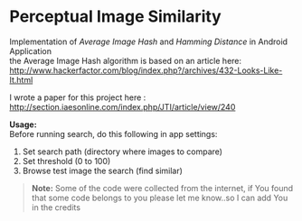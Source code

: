 # Perceptual Image Similarity
Implementation of *Average Image Hash* and *Hamming Distance* in Android Application  
the Average Image Hash algorithm is based on an article here: http://www.hackerfactor.com/blog/index.php?/archives/432-Looks-Like-It.html  

I wrote a paper for this project here : http://section.iaesonline.com/index.php/JTI/article/view/240

**Usage:**  
Before running search, do this following in app settings:  
1. Set search path (directory where images to compare)  
2. Set threshold (0 to 100)  
3. Browse test image the search (find similar)  

>**Note:** Some of the code were collected from the internet, if You found that some code belongs to you please let me know..so I can add You in the credits

